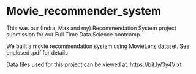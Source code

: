 # Movie_recommender_system

This was our (Indra, Max and my) Recommendation System project submission for our Full Time Data Science bootcamp.

We built a movie recommendation system using MovieLens dataset. See enclosed .pdf for details

Data files used for this project can be viewed at: https://bit.ly/3y4VIxt
